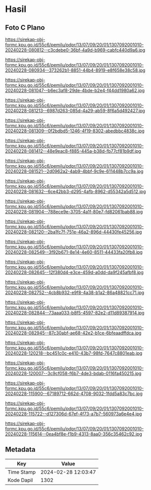 # Hasil

## Foto C Plano

https://sirekap-obj-formc.kpu.go.id/55c6/pemilu/pdpr/13/07/09/20/01/1307092001010-20240228-080812--c3cdebe0-36bf-4a9d-b969-cabfc440d9a6.jpg

https://sirekap-obj-formc.kpu.go.id/55c6/pemilu/pdpr/13/07/09/20/01/1307092001010-20240228-080934--373262b1-8851-44b4-8919-e8f658e38c58.jpg

https://sirekap-obj-formc.kpu.go.id/55c6/pemilu/pdpr/13/07/09/20/01/1307092001010-20240228-081047--b6ec3af8-29de-4bde-b2e4-f44dd1980a62.jpg

https://sirekap-obj-formc.kpu.go.id/55c6/pemilu/pdpr/13/07/09/20/01/1307092001010-20240228-081213--6987d263-085d-4a29-ab59-8f6a5d492427.jpg

https://sirekap-obj-formc.kpu.go.id/55c6/pemilu/pdpr/13/07/09/20/01/1307092001010-20240228-081309--0f2bdbd5-1246-4f19-8302-abedbbc4838c.jpg

https://sirekap-obj-formc.kpu.go.id/55c6/pemilu/pdpr/13/07/09/20/01/1307092001010-20240228-081412--48e9eac8-f885-445a-b38d-fb77cf81b9df.jpg

https://sirekap-obj-formc.kpu.go.id/55c6/pemilu/pdpr/13/07/09/20/01/1307092001010-20240228-081521--2d0962a2-4ab9-4bbf-9c9e-611448b7cc9a.jpg

https://sirekap-obj-formc.kpu.go.id/55c6/pemilu/pdpr/13/07/09/20/01/1307092001010-20240228-081632--6ce42bb3-d295-4afb-8962-d55342a5d512.jpg

https://sirekap-obj-formc.kpu.go.id/55c6/pemilu/pdpr/13/07/09/20/01/1307092001010-20240228-081904--788ece9e-3705-4a1f-80e7-fd82061bab88.jpg

https://sirekap-obj-formc.kpu.go.id/55c6/pemilu/pdpr/13/07/09/20/01/1307092001010-20240228-082120--2ba1fc7f-751e-46a2-896d-44430fe45256.jpg

https://sirekap-obj-formc.kpu.go.id/55c6/pemilu/pdpr/13/07/09/20/01/1307092001010-20240228-082549--3f92b671-8e14-4e60-8511-44433fa20fb8.jpg

https://sirekap-obj-formc.kpu.go.id/55c6/pemilu/pdpr/13/07/09/20/01/1307092001010-20240228-082645--12f380d4-e3ce-459d-a0dd-da9f245afbf8.jpg

https://sirekap-obj-formc.kpu.go.id/55c6/pemilu/pdpr/13/07/09/20/01/1307092001010-20240228-082752--4cb8b932-e9f8-4a38-b1a2-86a48821cc71.jpg

https://sirekap-obj-formc.kpu.go.id/55c6/pemilu/pdpr/13/07/09/20/01/1307092001010-20240228-082844--73aaa033-b8f5-4597-82e2-d11d89387914.jpg

https://sirekap-obj-formc.kpu.go.id/55c6/pemilu/pdpr/13/07/09/20/01/1307092001010-20240228-082945--87c30abf-ae68-42e2-b1ce-6bfeaadffdca.jpg

https://sirekap-obj-formc.kpu.go.id/55c6/pemilu/pdpr/13/07/09/20/01/1307092001010-20240228-120218--bc451c0c-e410-43b7-98fd-7647c8801eab.jpg

https://sirekap-obj-formc.kpu.go.id/55c6/pemilu/pdpr/13/07/09/20/01/1307092001010-20240228-120007--3c9cf058-f6b7-4de3-bdab-0116fa450215.jpg

https://sirekap-obj-formc.kpu.go.id/55c6/pemilu/pdpr/13/07/09/20/01/1307092001010-20240228-115900--67189712-662d-4708-9032-1fdd5a83c7bc.jpg

https://sirekap-obj-formc.kpu.go.id/55c6/pemilu/pdpr/13/07/09/20/01/1307092001010-20240228-115722--d127306d-67ef-4f73-a7b7-560973a6e4e4.jpg

https://sirekap-obj-formc.kpu.go.id/55c6/pemilu/pdpr/13/07/09/20/01/1307092001010-20240228-115614--0ea4bf8e-f1b9-4313-8aa0-356c35462c92.jpg


## Metadata

| Key        | Value               |
| ---------- | ------------------- |
| Time Stamp | 2024-02-28 12:03:47 |
| Kode Dapil | 1302                |



